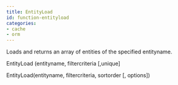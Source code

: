 ```yaml
---
title: EntityLoad
id: function-entityload
categories:
- cache
- orm
---
```


Loads and returns an array of entities of the specified entityname.

EntityLoad (entityname, filtercriteria [,unique]

EntityLoad(entityname, filtercriteria, sortorder [, options])
